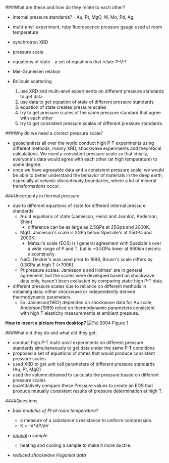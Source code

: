 ###What are these and how do they relate to each other?
- internal pressure standards? - Au, Pt, MgO, W, Mo, Pd, Ag.
- multi-anvil experiment, ruby fluorescence pressure gauge used at room temperature
- synchrotron XRD
- pressure scale
- equations of state - a set of equations that relate P-V-T
- Mie-Gruneisen relation
- Brillouin scattering

	1. use XRD and multi-anvil experiments on different pressure standards to get data
	2. use data to get equation of state of different pressure standards
	3. equation of state creates pressure scales
	4. try to get pressure scales of the same pressure standard that agree with each other
	5. try to get consistent pressure scales of different pressure standards.

###Why do we need a correct pressure scale?
- geoscientists all over the world conduct high P-T experiments using different methods, mainly XRD, shockwave experiments and theoretical calculations. We need a consistent pressure scale so that ideally, everyone's data would agree with each other (at high temperature) to some degree.
- once we have agreeable data and a consistent pressure scale, we would be able to better understand the behavior of materials in the deep earth, especially at seismic discontinuity boundaries, where a lot of mineral transformations occur. 

###Uncertainty in thermal pressure
- due to different equations of state for different internal pressure standards
	- Au: 4 equations of state (Jamieson, Heinz and Jeanloz, Anderson, Shim)
		- difference can be as large as 2.5GPa at 25Gpa and 2000K.
	- MgO: Jamieson's scale is 2GPa below Speziale's at 25GPa and 2000K.
		- Matsui's scale (EOS) is i general agreement with Speziale's over a wide range of
		  P and T, but is ~0.5GPa lower at 660km seismic discontinuity.
	- NaCl: Decker's was used prior to 1998, Brown's scale differs by 0.3GPa at high T
	        (>700K). 	   						   
	- Pt pressure scales: Jamieson's and Holmes' are in general agreement, but the scales
	  were developed based on shockwave data only, haven't been evaluated by comparing 
	  static high P-T data.
- different pressure scales due to reliance on different methods in obtaining data; either
  shockwave or independently derived thermodynamic parameters.
	- Ex: Jamieson(1982) depended on shockwave data for Au scale, Anderson(1989) relied on 
	  thermodynamic parameters consistent with high T elasticity measurements at ambient
	  pressure.
 
**How to insert a picture from desktop?**
![Fei 2004 Figure 1](/Users/wardah/Documents/UROP_notes/Fei2004_Fig1)

###What did they do and what did they get:
- conduct high P-T multi-anvil experiments on different pressure standards simultaneously 
  to get data under the same P-T conditions
- proposed a set of equations of states that would produce consistent pressure scales.
- used XRD to get unit cell parameters of different pressure standards (Au, Pt, MgO)
- used the volume obtained to calculate the pressure based on different pressure scales
- quantitatively compare these Pressure values to create an EOS that produce mutually consistent results of pressure determination at high T.

####Questions
- *bulk modulus of Pt at room temperature?*
	- a measure of a substance's resistance to uniform compression.
	- K = -V*dP/dV
	
- *[anneal](http://en.wikipedia.org/wiki/Annealing_(metallurgy)) a sample*
	- heating and cooling a sample to make it more ductile.
- *reduced shockwave Hugoniot data*